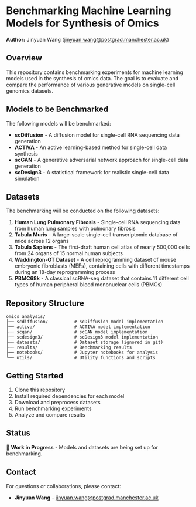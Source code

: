# Benchmarking Machine Learning Models for Synthesis of Omics

**Author:** Jinyuan Wang (jinyuan.wang@postgrad.manchester.ac.uk)

## Overview

This repository contains benchmarking experiments for machine learning models used in the synthesis of omics data. The goal is to evaluate and compare the performance of various generative models on single-cell genomics datasets.

## Models to be Benchmarked

The following models will be benchmarked:

- **scDiffusion** - A diffusion model for single-cell RNA sequencing data generation
- **ACTIVA** - An active learning-based method for single-cell data synthesis
- **scGAN** - A generative adversarial network approach for single-cell data generation
- **scDesign3** - A statistical framework for realistic single-cell data simulation

## Datasets

The benchmarking will be conducted on the following datasets:

1. **Human Lung Pulmonary Fibrosis** - Single-cell RNA sequencing data from human lung samples with pulmonary fibrosis
2. **Tabula Muris** - A large-scale single-cell transcriptomic database of mice across 12 organs
3. **Tabula Sapiens** - The first-draft human cell atlas of nearly 500,000 cells from 24 organs of 15 normal human subjects
4. **Waddington-OT Dataset** - A cell reprogramming dataset of mouse embryonic fibroblasts (MEFs), containing cells with different timestamps during an 18-day reprogramming process
5. **PBMC68k** - A classical scRNA-seq dataset that contains 11 different cell types of human peripheral blood mononuclear cells (PBMCs)

## Repository Structure

```
omics_analysis/
├── scdiffusion/          # scDiffusion model implementation
├── activa/               # ACTIVA model implementation
├── scgan/                # scGAN model implementation
├── scdesign3/            # scDesign3 model implementation
├── datasets/             # Dataset storage (ignored in git)
├── results/              # Benchmarking results
├── notebooks/            # Jupyter notebooks for analysis
└── utils/                # Utility functions and scripts
```

## Getting Started

1. Clone this repository
2. Install required dependencies for each model
3. Download and preprocess datasets
4. Run benchmarking experiments
5. Analyze and compare results

## Status

🚧 **Work in Progress** - Models and datasets are being set up for benchmarking.

## Contact

For questions or collaborations, please contact:
- **Jinyuan Wang** - jinyuan.wang@postgrad.manchester.ac.uk